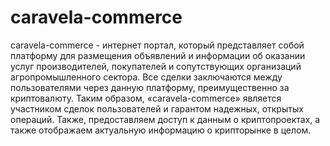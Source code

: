 # caravela-commerce
caravela-commerce - интернет портал, который представляет собой платформу для размещения объявлений и информации об оказании услуг  производителей, покупателей и сопутствующих организаций агропромышленного сектора. Все сделки заключаются между пользователями через данную платформу, преимущественно за криптовалюту.   Таким образом, «caravela-commerce» является участником сделок пользователей и гарантом надежных, открытых операций. Также, предоставляем доступ к данным о криптопроектах, а также отображаем актуальную информацию о крипторынке в целом.
